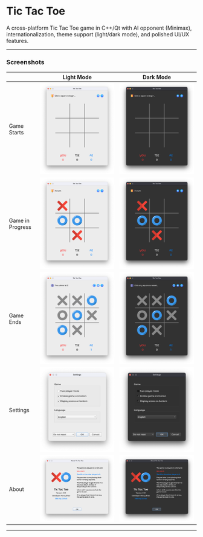 # Tic Tac Toe

A cross-platform Tic Tac Toe game in C++/Qt with AI opponent (Minimax), internationalization, theme support (light/dark mode), and polished UI/UX features.

---

### Screenshots

|                   | Light Mode                                       | Dark Mode                                       |
| ----------------- | ------------------------------------------------ | ----------------------------------------------- |
| Game Starts       | ![Alt text](Screenshots/Game_Start_Light.png)    | ![Alt text](Screenshots/Game_Start_Dark.png)    |
| Game in Progress  | ![Alt text](Screenshots/Game_Progress_Light.png) | ![Alt text](Screenshots/Game_Progress_Dark.png) |
| Game Ends         | ![Alt text](Screenshots/Game_End_Light.png)      | ![Alt text](Screenshots/Game_End_Dark.png)      |
| Settings          | ![Alt text](Screenshots/Settings_Light.png)      | ![Alt text](Screenshots/Settings_Dark.png)      |
| About             | ![Alt text](Screenshots/About_Light.png)         | ![Alt text](Screenshots/About_Dark.png)         |

---
